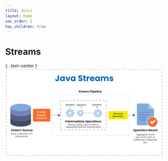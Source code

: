 ```yaml
---
title: Inici
layout: home
nav_order: 1
has_children: true
---
```



# Streams
{: .text-center }
![alt text](./assets/imatges/javaStreams.png)


